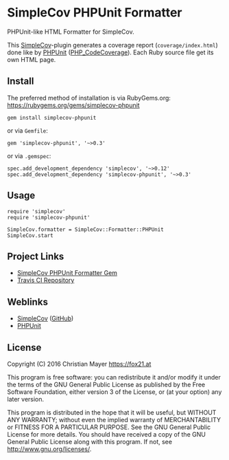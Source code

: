 # SimpleCov PHPUnit Formatter

PHPUnit-like HTML Formatter for SimpleCov.

This [SimpleCov](https://www.ruby-toolbox.com/projects/simplecov)-plugin generates a coverage report (`coverage/index.html`) done like by [PHPUnit](https://phpunit.de/) ([PHP_CodeCoverage](https://github.com/sebastianbergmann/php-code-coverage)). Each Ruby source file get its own HTML page.

## Install

The preferred method of installation is via RubyGems.org:
https://rubygems.org/gems/simplecov-phpunit

	gem install simplecov-phpunit

or via `Gemfile`:

	gem 'simplecov-phpunit', '~>0.3'

or via `.gemspec`:

	spec.add_development_dependency 'simplecov', '~>0.12'
	spec.add_development_dependency 'simplecov-phpunit', '~>0.3'

## Usage

	require 'simplecov'
	require 'simplecov-phpunit'
	
	SimpleCov.formatter = SimpleCov::Formatter::PHPUnit
	SimpleCov.start

## Project Links

- [SimpleCov PHPUnit Formatter Gem](https://rubygems.org/gems/simplecov-phpunit)
- [Travis CI Repository](https://travis-ci.org/TheFox/simplecov-phpunit)

## Weblinks

- [SimpleCov](https://www.ruby-toolbox.com/projects/simplecov) ([GitHub](https://github.com/colszowka/simplecov))
- [PHPUnit](https://phpunit.de/)

## License

Copyright (C) 2016 Christian Mayer <https://fox21.at>

This program is free software: you can redistribute it and/or modify it under the terms of the GNU General Public License as published by the Free Software Foundation, either version 3 of the License, or (at your option) any later version.

This program is distributed in the hope that it will be useful, but WITHOUT ANY WARRANTY; without even the implied warranty of MERCHANTABILITY or FITNESS FOR A PARTICULAR PURPOSE. See the GNU General Public License for more details. You should have received a copy of the GNU General Public License along with this program. If not, see <http://www.gnu.org/licenses/>.
